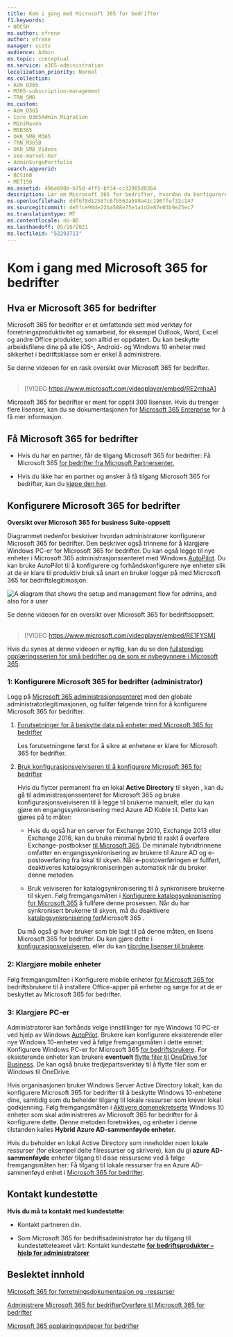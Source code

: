 ```yaml
---
title: Kom i gang med Microsoft 365 for bedrifter
f1.keywords:
- NOCSH
ms.author: efrene
author: efrene
manager: scotv
audience: Admin
ms.topic: conceptual
ms.service: o365-administration
localization_priority: Normal
ms.collection:
- Adm_O365
- M365-subscription-management
- TRN_SMB
ms.custom:
- Adm_O365
- Core_O365Admin_Migration
- MiniMaven
- MSB365
- OKR_SMB_M365
- TRN_M365B
- OKR_SMB_Videos
- seo-marvel-mar
- AdminSurgePortfolio
search.appverid:
- BCS160
- MET150
ms.assetid: 496e690b-b75d-4ff5-bf34-cc32905d0364
description: Lær om Microsoft 365 for bedrifter, hvordan du konfigurerer det og hvordan du klargjør brukernes enheter og PC-er for å sikre at de er beskyttet av Microsoft 365 for bedrifter.
ms.openlocfilehash: ddf6f8d12587c6fb562a599a41c190ffef32c147
ms.sourcegitcommit: de5fce90de22ba588e75e1a1d2e87e03b9e25ec7
ms.translationtype: MT
ms.contentlocale: nb-NO
ms.lasthandoff: 05/10/2021
ms.locfileid: "52293711"
---
```

# <a name="get-started-with-microsoft-365-for-business"></a>Kom i gang med Microsoft 365 for bedrifter

## <a name="what-is-microsoft-365-for-business"></a>Hva er Microsoft 365 for bedrifter

Microsoft 365 for bedrifter er et omfattende sett med verktøy for forretningsproduktivitet og samarbeid, for eksempel Outlook, Word, Excel og andre Office produkter, som alltid er oppdatert. Du kan beskytte arbeidsfilene dine på alle iOS-, Android- og Windows 10 enheter med sikkerhet i bedriftsklasse som er enkel å administrere.

Se denne videoen for en rask oversikt over Microsoft 365 for bedrifter.<br><br>

> [!VIDEO https://www.microsoft.com/videoplayer/embed/RE2mhaA] 
  
Microsoft 365 for bedrifter er ment for opptil 300 lisenser. Hvis du trenger flere lisenser, kan du se dokumentasjonen for [Microsoft 365 Enterprise](../enterprise/index.yml) for å få mer informasjon. 
  
## <a name="get-microsoft-365-for-business"></a>Få Microsoft 365 for bedrifter

- Hvis du har en partner, får de tilgang Microsoft 365 for bedrifter: Få Microsoft 365 [for bedrifter fra Microsoft Partnersenter.](get-microsoft-365-business.md)
    
- Hvis du ikke har en partner og ønsker å få tilgang Microsoft 365 for bedrifter, kan du [kjøpe den her](https://www.microsoft.com/microsoft-365/business).
    
## <a name="set-up-microsoft-365-for-business"></a>Konfigurere Microsoft 365 for bedrifter

 **Oversikt over Microsoft 365 for business Suite-oppsett**
  
Diagrammet nedenfor beskriver hvordan administratorer konfigurerer Microsoft 365 for bedrifter. Den beskriver også trinnene for å klargjøre Windows PC-er for Microsoft 365 for bedrifter. Du kan også legge til nye enheter i Microsoft 365 administrasjonssenteret med Windows [AutoPilot](add-autopilot-devices-and-profile.md). Du kan bruke AutoPilot til å konfigurere og forhåndskonfigurere nye enheter slik at de er klare til produktiv bruk så snart en bruker logger på med Microsoft 365 for bedriftslegitimasjon.
  
![A diagram that shows the setup and management flow for admins, and also for a user](../media/249f81fc-7e79-44c7-8425-3a0b7b651c3b.png)

Se denne videoen for en oversikt over Microsoft 365 for bedriftsoppsett.<br><br>

> [!VIDEO https://www.microsoft.com/videoplayer/embed/RE1FYSM] 

Hvis du synes at denne videoen er nyttig, kan du se den [fullstendige opplæringsserien for små bedrifter og de som er nybegynnere i Microsoft 365](../business-video/index.yml).

  
### <a name="1-set-up-microsoft-365-for-business-admin"></a>1: Konfigurere Microsoft 365 for bedrifter (administrator)

Logg på [Microsoft 365 administrasjonssenteret](https://portal.office.com/adminportal/home) med den globale administratorlegitimasjonen, og fullfør følgende trinn for å konfigurere Microsoft 365 for bedrifter. 
  
1. [Forutsetninger for å beskytte data på enheter med Microsoft 365 for bedrifter](pre-requisites-for-data-protection.md)
    
    Les forutsetningene først for å sikre at enhetene er klare for Microsoft 365 for bedrifter.
    
2. [Bruk konfigurasjonsveiviseren til å konfigurere Microsoft 365 for bedrifter](set-up.md)
    
    Hvis du flytter permanent fra en lokal **Active Directory** til skyen , kan du gå til administrasjonssenteret for Microsoft 365 og bruke konfigurasjonsveiviseren til å legge til brukerne manuelt, eller du kan gjøre en engangssynkronisering med Azure AD Koble til. Dette kan gjøres på to måter: 
    
    - Hvis du også har en server for Exchange 2010, Exchange 2013 eller Exchange 2016, kan du bruke minimal hybrid til raskt å overføre Exchange-postbokser [til Microsoft 365](/Exchange/mailbox-migration/use-minimal-hybrid-to-quickly-migrate). De minimale hybridtrinnene omfatter en engangssynkronisering av brukere til Azure AD og e-postoverføring fra lokal til skyen. Når e-postoverføringen er fullført, deaktiveres katalogsynkroniseringen automatisk når du bruker denne metoden.
    
    - Bruk veiviseren for katalogsynkronisering til å synkronisere brukerne til skyen. Følg fremgangsmåten i [Konfigurere katalogsynkronisering for Microsoft 365](../enterprise/set-up-directory-synchronization.md) å fullføre denne prosessen. Når du har synkronisert brukerne til skyen, må du deaktivere [katalogsynkronisering for](../enterprise/turn-off-directory-synchronization.md)Microsoft 365 .
    
    Du må også gi hver bruker som ble lagt til på denne måten, en lisens Microsoft 365 for bedrifter. Du kan gjøre dette i [konfigurasjonsveiviseren,](set-up.md) eller du kan [tilordne lisenser til brukere](../admin/manage/assign-licenses-to-users.md).
    
### <a name="2-prepare-mobile-devices"></a>2: Klargjøre mobile enheter

Følg fremgangsmåten i Konfigurere mobile enheter [for Microsoft 365 for](set-up-mobile-devices.md) bedriftsbrukere til å installere Office-apper på enheter og sørge for at de er beskyttet av Microsoft 365 for bedrifter. 
  
### <a name="3-prepare-pcs"></a>3: Klargjøre PC-er

Administratorer kan forhånds velge innstillinger for nye Windows 10 PC-er ved hjelp av Windows [AutoPilot](add-autopilot-devices-and-profile.md). Brukere kan konfigurere eksisterende eller nye Windows 10-enheter ved å følge fremgangsmåten i dette emnet: Konfigurere Windows PC-er for Microsoft 365 [for bedriftsbrukere](set-up-windows-devices.md). For eksisterende enheter kan brukere **eventuelt** [flytte filer til OneDrive for Business](move-files-to-onedrive.md). De kan også bruke tredjepartsverktøy til å flytte filer som er Windows til OneDrive.
  
Hvis organisasjonen bruker Windows Server Active Directory lokalt, kan du konfigurere Microsoft 365 for bedrifter til å beskytte Windows 10-enhetene dine, samtidig som du beholder tilgang til lokale ressurser som krever lokal godkjenning. Følg fremgangsmåten i [Aktivere domenekretserte](manage-windows-devices.md) Windows 10 enheter som skal administreres av Microsoft 365 for bedrifter for å konfigurere dette. Denne metoden foretrekkes, og enheter i denne tilstanden kalles **Hybrid Azure AD-sammenføyde enheter.** 
  
Hvis du beholder en lokal Active Directory som inneholder noen lokale ressurser (for eksempel delte filressurser og skrivere), kan du gi **azure AD-sammenføyde** enheter tilgang til disse ressursene ved å følge fremgangsmåten her: Få tilgang til lokale ressurser fra en Azure AD-sammenføyd enhet i [Microsoft 365 for bedrifter](access-resources.md).
  
  
## <a name="contact-support"></a>Kontakt kundestøtte

 **Hvis du må ta kontakt med kundestøtte:**
  
- Kontakt partneren din.
    
- Som Microsoft 365 for bedriftsadministrator har du tilgang til kundestøtteteamet vårt: Kontakt kundestøtte **[for bedriftsprodukter – hjelp for administratorer](../business-video/get-help-support.md)**
    
## <a name="related-content"></a>Beslektet innhold

[Microsoft 365 for forretningsdokumentasjon og -ressurser](./index.yml)
  
[Administrere Microsoft 365 for bedrifter](manage.md)[Overføre til Microsoft 365 for bedrifter](migrate-to-microsoft-365-business.md)

[Microsoft 365 opplæringsvideoer for bedrifter](../business-video/index.yml)